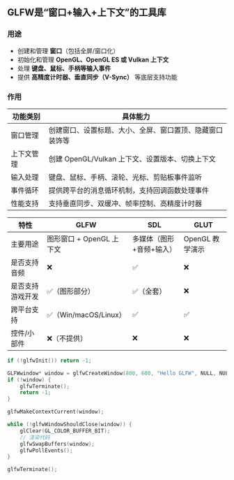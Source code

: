 ## **GLFW是“窗口+输入+上下文”的工具库**

### 用途
- 创建和管理 **窗口**（包括全屏/窗口化）
- 初始化和管理 **OpenGL、OpenGL ES 或 Vulkan 上下文**
- 处理 **键盘、鼠标、手柄等输入事件**
- 提供 **高精度计时器、垂直同步（V-Sync）** 等底层支持功能

### 作用
| 功能类别     | 具体能力                                                                 |
|--------------|--------------------------------------------------------------------------|
| 窗口管理     | 创建窗口、设置标题、大小、全屏、窗口置顶、隐藏窗口装饰等 |
| 上下文管理   | 创建 OpenGL/Vulkan 上下文、设置版本、切换上下文                          |
| 输入处理     | 键盘、鼠标、手柄、滚轮、光标、剪贴板事件监听                |
| 事件循环     | 提供跨平台的消息循环机制，支持回调函数处理事件                           |
| 性能支持     | 支持垂直同步、双缓冲、帧率控制、高精度计时器                      |

| 特性         | GLFW                     | SDL                      | GLUT             |
|--------------|---------------------------|---------------------------|------------------|
| 主要用途     | 图形窗口 + OpenGL 上下文 | 多媒体（图形+音频+输入） | OpenGL 教学演示 |
| 是否支持音频 | ❌                        | ✅                        | ❌               |
| 是否支持游戏开发 | ✅（图形部分）         | ✅（全套）                | ❌               |
| 跨平台支持   | ✅（Win/macOS/Linux）     | ✅                        | ✅               |
| 控件/小部件  | ❌（不提供）              | ❌                        | ❌               |


```c
if (!glfwInit()) return -1;

GLFWwindow* window = glfwCreateWindow(800, 600, "Hello GLFW", NULL, NULL);
if (!window) {
    glfwTerminate();
    return -1;
}

glfwMakeContextCurrent(window);

while (!glfwWindowShouldClose(window)) {
    glClear(GL_COLOR_BUFFER_BIT);
    // 渲染代码
    glfwSwapBuffers(window);
    glfwPollEvents();
}

glfwTerminate();
```
